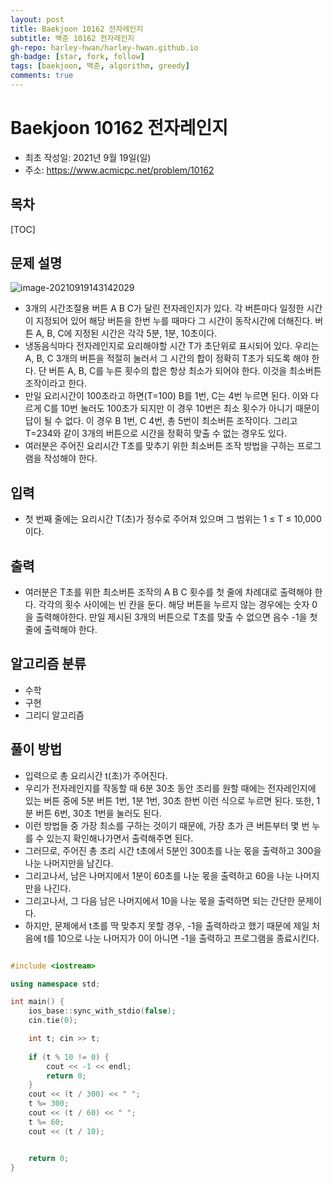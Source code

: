 ```yaml
---
layout: post
title: Baekjoon 10162 전자레인지
subtitle: 백준 10162 전자레인지
gh-repo: harley-hwan/harley-hwan.github.io
gh-badge: [star, fork, follow]
tags: [baekjoon, 백준, algorithm, greedy]
comments: true
---
```


# Baekjoon 10162 전자레인지

- 최초 작성일: 2021년 9월 19일(일)
- 주소: https://www.acmicpc.net/problem/10162

## 목차
[TOC]

## 문제 설명
![image-20210919143142029](C:\Users\harley\AppData\Roaming\Typora\typora-user-images\image-20210919143142029.png)

- 3개의 시간조절용 버튼 A B C가 달린 전자레인지가 있다. 각 버튼마다 일정한 시간이 지정되어 있어 해당 버튼을 한번 누를 때마다 그 시간이 동작시간에 더해진다. 버튼 A, B, C에 지정된 시간은 각각 5분, 1분, 10초이다.
- 냉동음식마다 전자레인지로 요리해야할 시간 T가 초단위로 표시되어 있다. 우리는 A, B, C 3개의 버튼을 적절히 눌러서 그 시간의 합이 정확히 T초가 되도록 해야 한다. 단 버튼 A, B, C를 누른 횟수의 합은 항상 최소가 되어야 한다. 이것을 최소버튼 조작이라고 한다. 
- 만일 요리시간이 100초라고 하면(T=100) B를 1번, C는 4번 누르면 된다. 이와 다르게 C를 10번 눌러도 100초가 되지만 이 경우 10번은 최소 횟수가 아니기 때문이 답이 될 수 없다. 이 경우 B 1번, C 4번, 총 5번이 최소버튼 조작이다. 그리고 T=234와 같이 3개의 버튼으로 시간을 정확히 맞출 수 없는 경우도 있다. 
- 여러분은 주어진 요리시간 T초를 맞추기 위한 최소버튼 조작 방법을 구하는 프로그램을 작성해야 한다. 

## 입력
- 첫 번째 줄에는 요리시간 T(초)가 정수로 주어져 있으며 그 범위는 1 ≤ T ≤ 10,000 이다. 



## 출력

- 여러분은 T초를 위한 최소버튼 조작의 A B C 횟수를 첫 줄에 차례대로 출력해야 한다. 각각의 횟수 사이에는 빈 칸을 둔다. 해당 버튼을 누르지 않는 경우에는 숫자 0을 출력해야한다. 만일 제시된 3개의 버튼으로 T초를 맞출 수 없으면 음수 -1을 첫 줄에 출력해야 한다. 



## 알고리즘 분류

- 수학
- 구현
- 그리디 알고리즘

## 풀이 방법

- 입력으로 총 요리시간 t(초)가 주어진다. 
- 우리가 전자레인지를 작동할 때 6분 30초 동안 조리를 원할 때에는 전자레인지에 있는 버튼 중에 5분 버튼 1번, 1분 1번, 30초 한번 이런 식으로 누르면 된다. 또한, 1분 버튼 6번, 30초 1번을 눌러도 된다.
- 이런 방법들 중 가장 최소를 구하는 것이기 때문에, 가장 초가 큰 버튼부터 몇 번 누를 수 있는지 확인해나가면서 출력해주면 된다.
- 그러므로, 주어진 총 조리 시간 t초에서 5분인 300초를 나눈 몫을 출력하고 300을 나눈 나머지만을 남긴다. 
- 그리고나서, 남은 나머지에서 1분이 60초를 나눈 몫을 출력하고 60을 나눈 나머지만을 나긴다.
- 그리고나서, 그 다음 남은 나머지에서 10을 나눈 몫을 출력하면 되는 간단한 문제이다.
- 하지만, 문제에서 t초를 딱 맞추지 못할 경우, -1을 출력하라고 했기 때문에 제일 처음에 t를 10으로 나눈 나머지가 0이 아니면 -1을 출력하고 프로그램을 종료시킨다.



```c++
```

```c++
#include <iostream>

using namespace std;

int main() {
    ios_base::sync_with_stdio(false);
    cin.tie(0);

    int t; cin >> t;
    
    if (t % 10 != 0) {
        cout << -1 << endl;
        return 0;
    }
    cout << (t / 300) << " ";
    t %= 300;
    cout << (t / 60) << " ";
    t %= 60;
    cout << (t / 10);


    return 0;
}
```

